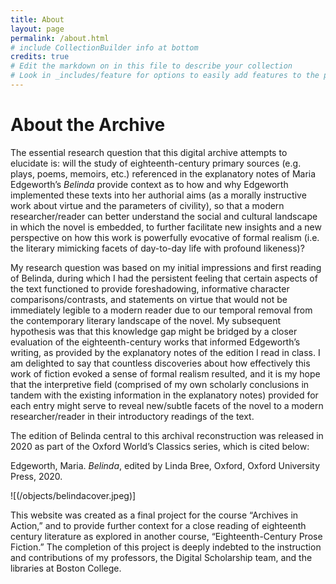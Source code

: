 ```yaml
---
title: About
layout: page
permalink: /about.html
# include CollectionBuilder info at bottom
credits: true
# Edit the markdown on in this file to describe your collection
# Look in _includes/feature for options to easily add features to the page
---
```


# About the Archive

The essential research question that this digital archive attempts to elucidate is: will the study of eighteenth-century primary sources (e.g. plays, poems, memoirs, etc.) referenced in the explanatory notes of Maria Edgeworth’s *Belinda* provide context as to how and why Edgeworth implemented these texts into her authorial aims (as a morally instructive work about virtue and the parameters of civility), so that a modern researcher/reader can better understand the social and cultural landscape in which the novel is embedded, to further facilitate new insights and a new perspective on how this work is powerfully evocative of formal realism (i.e. the literary mimicking facets of day-to-day life with profound likeness)?

My research question was based on my initial impressions and first reading of Belinda, during which I had the persistent feeling that certain aspects of the text functioned to provide foreshadowing, informative character comparisons/contrasts, and statements on virtue that would not be immediately legible to a modern reader due to our temporal removal from the contemporary literary landscape of the novel. My subsequent hypothesis was that this knowledge gap might be bridged by a closer evaluation of the eighteenth-century works that informed Edgeworth’s writing, as provided by the explanatory notes of the edition I read in class. I am delighted to say that countless discoveries about how effectively this work of fiction evoked a sense of formal realism resulted, and it is my hope that the interpretive field (comprised of my own scholarly conclusions in tandem with the existing information in the explanatory notes) provided for each entry might serve to reveal new/subtle facets of the novel to a modern researcher/reader in their introductory readings of the text.

The edition of Belinda central to this archival reconstruction was released in 2020 as part of the Oxford World’s Classics series, which is cited below:

Edgeworth, Maria. *Belinda*, edited by Linda Bree, Oxford, Oxford University Press, 2020.

![(/objects/belindacover.jpeg)]

This website was created as a final project for the course “Archives in Action,” and to provide further context for a close reading of eighteenth century literature as explored in another course, “Eighteenth-Century Prose Fiction.” The completion of this project is deeply indebted to the instruction and contributions of my professors, the Digital Scholarship team, and the libraries at Boston College.
